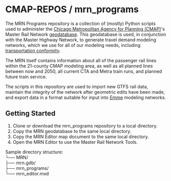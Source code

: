# CMAP-REPOS / mrn_programs
The MRN Programs repository is a collection of (mostly) Python scripts used to administer the [Chicago Metropolitan Agency for Planning (CMAP)](http://www.cmap.illinois.gov)'s Master Rail Network [geodatabase](http://www.esri.com/software/arcgis/geodatabase). This geodatabase is used, in conjunction with the Master Highway Network, to generate travel demand modeling networks, which we use for all of our modeling needs, including [transportation conformity](http://www.cmap.illinois.gov/conformity-analysis).

The MRN itself contains information about all of the passenger rail lines within the 21-county CMAP modeling area, as well as all planned lines between now and 2050, all current CTA and Metra train runs, and planned future train service.

The scripts in this repository are used to import new GTFS rail data, maintain the integrity of the network after geometric edits have been made, and export data in a format suitable for input into [Emme](http://www.inrosoftware.com/en/products/emme/) modeling networks.

## Getting Started
1. Clone or download the mrn_programs repository to a local directory.
2. Copy the MRN geodatabase to the same local directory.
3. Copy the MRN Editor map document to the same local directory.
4. Open the MRN Editor to use the Master Rail Network Tools.

Sample directory structure:  
└── MRN/  
    ├── mrn.gdb/  
    ├── mrn_programs/  
    └── mrn_editor.mxd
